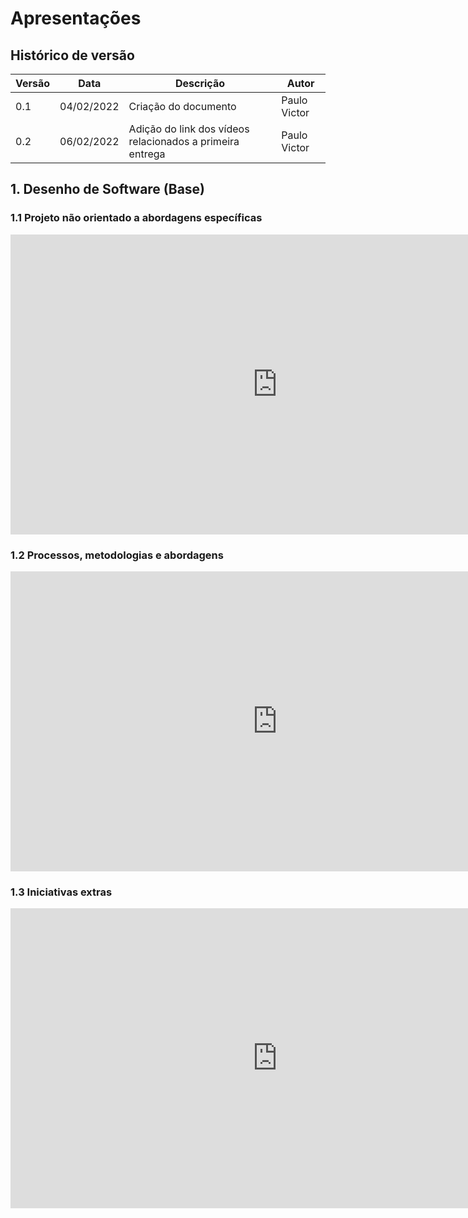 # Apresentações

## Histórico de versão

| Versão | Data       | Descrição                                                 | Autor        |
| ------ | ---------- | --------------------------------------------------------- | ------------ |
| 0.1    | 04/02/2022 | Criação do documento                                      | Paulo Victor |
| 0.2    | 06/02/2022 | Adição do link dos vídeos relacionados a primeira entrega | Paulo Victor |

## 1. Desenho de Software (Base)

### 1.1 Projeto não orientado a abordagens específicas

<center>

<iframe width="854" height="480" src="https://www.youtube.com/embed/tbOJ7NEPopo" title="YouTube video player" frameborder="0" allow="accelerometer; autoplay; clipboard-write; encrypted-media; gyroscope; picture-in-picture" allowfullscreen></iframe>

</center>

### 1.2 Processos, metodologias e abordagens

<center>

<iframe width="854" height="480" src="https://www.youtube.com/embed/dwFRFR4AvN0" title="YouTube video player" frameborder="0" allow="accelerometer; autoplay; clipboard-write; encrypted-media; gyroscope; picture-in-picture" allowfullscreen></iframe>

</center>

### 1.3 Iniciativas extras

<center>

<iframe width="854" height="480" src="https://www.youtube.com/embed/bUKAadIg2PY" title="YouTube video player" frameborder="0" allow="accelerometer; autoplay; clipboard-write; encrypted-media; gyroscope; picture-in-picture" allowfullscreen></iframe>

</center>
